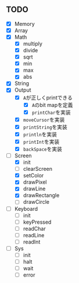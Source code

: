 ## TODO
- [x] Memory
- [x] Array
- [x] Math
    - [x] multiply
    - [x] divide
    - [x] sqrt
    - [x] min
    - [x] max
    - [x] abs
- [x] String
- [x] Output
    - [x] `A`が正しくprintできる
        - [x] `A`のbit mapを定義
        - [x] `printChar`を実装
    - [x] `moveCursor`を実装
    - [x] `printString`を実装
    - [x] `println`を実装
    - [x] `printInt`を実装
    - [x] `backSpace`を実装
- [ ] Screen
    - [x] init
    - [ ] clearScreen
    - [x] setColor
    - [x] drawPixel
    - [x] drawLine
    - [x] drawRectangle
    - [ ] drawCircle
- [ ] Keyboard
    - [ ] init
    - [ ] keyPressed
    - [ ] readChar
    - [ ] readLine
    - [ ] readInt
- [ ] Sys
    - [ ] init
    - [ ] halt
    - [ ] wait
    - [ ] error
